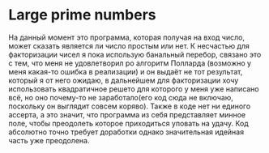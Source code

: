 # Large prime numbers

На данный момент это программа, которая получая на вход число, может сказать является ли число простым или нет. К несчастью для факторизации чисел я пока использую банальный перебор, связано это с тем, что меня не удовлетворил ро алгоритм Полларда (возможно у меня какая-то ошибка в реализации) и он выдаёт не тот результат, который я от него ожидаю, в дальнейшем для факторизации хочу использовать квадратичное решето для которого у меня уже написано всё, но оно почему-то не заработало(его код сюда не включаю, поскольку он выглядит совсем коряво). Также в коде нет ни единого ассерта, а это значит, что программа из себя представляет минное поле, чтобы преодолеть которое приходиться уповать на удачу. Код абсолютно точно требует доработки однако значительная идейная часть уже преодолена.